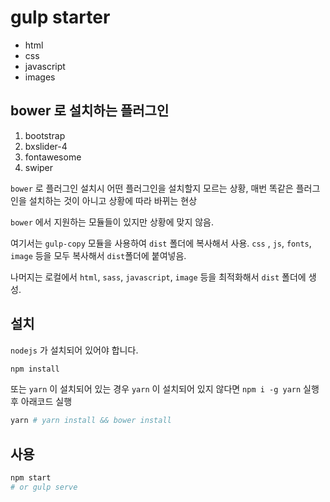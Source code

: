 # gulp starter

- html
- css
- javascript
- images

## bower 로 설치하는 플러그인

1. bootstrap
2. bxslider-4
3. fontawesome
4. swiper

`bower` 로 플러그인 설치시 어떤 플러그인을 설치할지 모르는 상황, 매번 똑같은 플러그인을 설치하는 것이 아니고 상황에 따라 바뀌는 현상

`bower` 에서 지원하는 모듈들이 있지만 상황에 맞지 않음.

여기서는 `gulp-copy` 모듈을 사용하여 `dist` 폴더에 복사해서 사용.
`css` , `js`, `fonts`, `image` 등을 모두 복사해서 `dist`폴더에 붙여넣음.

나머지는 로컬에서 `html`, `sass`, `javascript`, `image` 등을 최적화해서 `dist` 폴더에 생성.

## 설치

`nodejs` 가 설치되어 있어야 합니다.

```sh
npm install
```

또는 `yarn` 이 설치되어 있는 경우
`yarn` 이 설치되어 있지 않다면 `npm i -g yarn` 실행후 아래코드 실행

```sh
yarn # yarn install && bower install
```

## 사용

```sh
npm start
# or gulp serve
```

